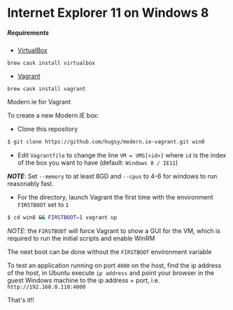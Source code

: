 # Internet Explorer 11 on Windows 8

##### Requirements

- [VirtualBox](https://www.virtualbox.org)

```brew cask install virtualbox```
- [Vagrant](https://www.vagrantup.com)

```brew cask install vagrant```

Modern.ie for Vagrant 

To create a new Modern.IE box:
   * Clone this repository
   ```bash
   $ git clone https://github.com/hugsy/modern.ie-vagrant.git win8
   ```  
   * Edit `Vagrantfile` to change the line `VM = VMS[<id>]` where `id` is the index of the box you want to have (default: `Windows 8 / IE11`)
   
   ***NOTE***: Set `--memory` to at least 8GD and `--cpus` to 4-6 for windows to run reasonably fast.
   * For the directory, launch Vagrant the first time with the environment `FIRSTBOOT` set to `1`
   ```bash
   $ cd win8 && FIRSTBOOT=1 vagrant up
   ```
   _NOTE_: the `FIRSTBOOT` will force Vagrant to show a GUI for the VM, which is required to run the initial scripts and enable WinRM
   
The next boot can be done without the `FIRSTBOOT` environment variable

To test an application running on port `4000` on the host, find the ip address of the host, in Ubuntu execute `ip address` and point your browser in the guest Windows machine to the ip address + port, i.e. `http://192.168.0.110:4000`
   
That's it!!
